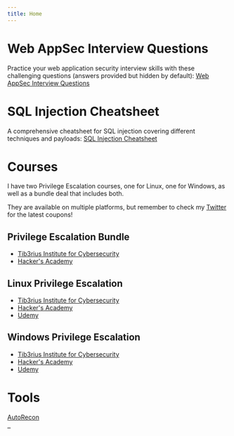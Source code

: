```yaml
---
title: Home
---
```

# Web AppSec Interview Questions

Practice your web application security interview skills with these challenging questions (answers provided but hidden by default): [Web AppSec Interview Questions](https://tib3rius.com/interview-questions)

# SQL Injection Cheatsheet

A comprehensive cheatsheet for SQL injection covering different techniques and payloads: [SQL Injection Cheatsheet](https://tib3rius.com/sqli)

# Courses

I have two Privilege Escalation courses, one for Linux, one for Windows, as well as a bundle deal that includes both.

They are available on multiple platforms, but remember to check my [Twitter](https://twitter.com/0xTib3rius) for the latest coupons!

## Privilege Escalation Bundle

* [Tib3rius Institute for Cybersecurity](https://courses.tib3rius.com/p/privilege-escalation-for-oscp-and-beyond-bundle?coupon_code=TWITTER)
* [Hacker's Academy](https://hackersacademy.com/courses/privilege-escalation-oscp-windows-linux-bundle?coupon=TWITTER)

## Linux Privilege Escalation

* [Tib3rius Institute for Cybersecurity](https://courses.tib3rius.com/p/linux-privilege-escalation-for-oscp-beyond?coupon_code=TWITTER)
* [Hacker's Academy](https://hackersacademy.com/courses/linux-privilege-escalation?coupon=TWITTER)
* [Udemy](https://www.udemy.com/course/linux-privilege-escalation/?referralCode=0B0B7AA1E52B4B7F4C06)

## Windows Privilege Escalation

* [Tib3rius Institute for Cybersecurity](https://courses.tib3rius.com/p/windows-privilege-escalation-for-oscp-beyond?coupon_code=TWITTER)
* [Hacker's Academy](https://hackersacademy.com/courses/windows-privilege-escalation?coupon=TWITTER)
* [Udemy](https://www.udemy.com/course/windows-privilege-escalation/?referralCode=9A533B41ECB74227E574)

# Tools

[AutoRecon](https://github.com/Tib3rius/AutoRecon)

<p style="color:#151515;font-size:1px;"><a style="color:#151515;text-shadow:none" href="https://start.me/p/kx5qL5/osint-darkweb-russia">CommanderGirl</a></p>
